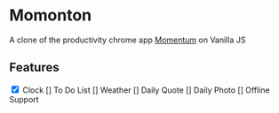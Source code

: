 # Momonton
A clone of the productivity chrome app [Momentum](https://chrome.google.com/webstore/detail/momentum/laookkfknpbbblfpciffpaejjkokdgca) on Vanilla JS

## Features
<input type="checkbox" checked> Clock
[] To Do List
[] Weather
[] Daily Quote
[] Daily Photo
[] Offline Support
